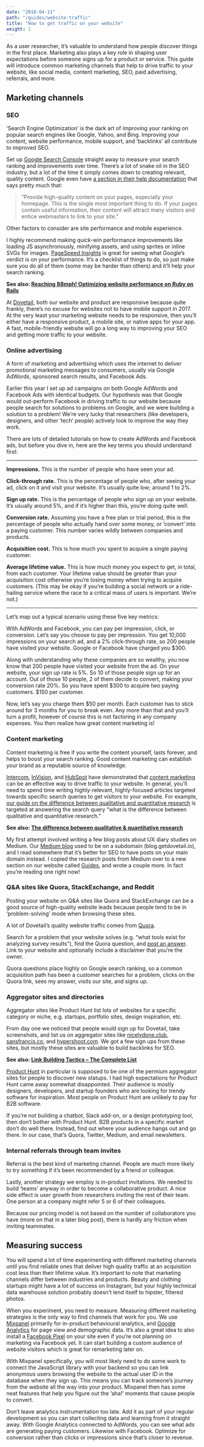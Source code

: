 ```yaml
---
date: "2018-04-11"
path: "/guides/website-traffic"
title: "How to get traffic on your website"
weight: 1
---
```


As a user researcher, it’s valuable to understand how people discover things in the first place. Marketing also plays a key role in shaping user expectations before someone signs up for a product or service. This guide will introduce common marketing channels that help to drive traffic to your website, like social media, content marketing, SEO, paid advertising, referrals, and more.

## Marketing channels

### SEO

‘Search Engine Optimization’ is the dark art of improving your ranking on popular search engines like Google, Yahoo, and Bing. Improving your content, website performance, mobile support, and ‘backlinks’ all contribute to improved SEO.

Set up [Google Search Console](https://support.google.com/webmasters/answer/4559176?hl=en) straight away to measure your search ranking and improvements over time. There’s a lot of snake oil in the SEO industry, but a lot of the time it simply comes down to creating relevant, quality content. Google even have [a section in their help documentation](https://support.google.com/webmasters/answer/40349?hl=en&ref_topic=3309300) that says pretty much that:

> “Provide high-quality content on your pages, especially your homepage. This is the single most important thing to do. If your pages contain useful information, their content will attract many visitors and entice webmasters to link to your site.”

Other factors to consider are site performance and mobile experience.

I highly recommend making quick-win performance improvements like loading JS asynchronously, minifying assets, and using sprites or inline SVGs for images. [PageSpeed Insights](https://developers.google.com/speed/pagespeed/insights/) is great for seeing what Google’s verdict is on your performance. It’s a checklist of things to do, so just make sure you do all of them (some may be harder than others) and it’ll help your search ranking.

**See also: [Reaching 88mph! Optimizing website performance on Ruby on Rails](https://dovetail.blog/reaching-88mph-optimizing-website-performance-on-ruby-on-rails-45d6b8ba52d1)**

At [Dovetail](https://dovetailapp.com), both our website and product are responsive because quite frankly, there’s no excuse for websites not to have mobile support in 2017. At the very least your marketing website needs to be responsive, then you’ll either have a responsive product, a mobile site, or native apps for your app. A fast, mobile-friendly website will go a long way to improving your SEO and getting more traffic to your website.

### Online advertising

A form of marketing and advertising which uses the internet to deliver promotional marketing messages to consumers, usually via Google AdWords, sponsored search results, and Facebook Ads.

Earlier this year I set up ad campaigns on both Google AdWords and Facebook Ads with identical budgets. Our hypothesis was that Google would out-perform Facebook in driving traffic to our website because people search for solutions to problems on Google, and we were building a solution to a problem! We’re very lucky that researchers (like developers, designers, and other ‘tech’ people) actively look to improve the way they work.

There are lots of detailed tutorials on how to create AdWords and Facebook ads, but before you dive in, here are the key terms you should understand first:

---

**Impressions.** This is the number of people who have seen your ad.

**Click-through rate.** This is the percentage of people who, after seeing your ad, click on it and visit your website. It’s usually quite low; around 1 to 2%.

**Sign up rate.** This is the percentage of people who sign up on your website. It’s usually around 5%, and if it’s higher than this, you’re doing quite well.

**Conversion rate.** Assuming you have a free plan or trial period, this is the percentage of people who actually hand over some money, or ‘convert’ into a paying customer. This number varies wildly between companies and products.

**Acquisition cost.** This is how much you spent to acquire a single paying customer.

**Average lifetime value.** This is how much money you expect to get, in total, from each customer. Your lifetime value should be greater than your acquisition cost otherwise you’re losing money when trying to acquire customers. (This may be okay if you’re building a social network or a ride-hailing service where the race to a critical mass of users is important. We’re not.)

---

Let’s map out a typical scenario using these five key metrics:

With AdWords and Facebook, you can pay per impression, click, or conversion. Let’s say you choose to pay per impression. You get 10,000 impressions on your search ad, and a 2% click-through rate, so 200 people have visited your website. Google or Facebook have charged you $300.

Along with understanding why these companies are so wealthy, you now know that 200 people have visited your website from the ad. On your website, your sign up rate is 5%. So 10 of those people sign up for an account. Out of those 10 people, 2 of them decide to convert, making your conversion rate 20%. So you have spent $300 to acquire two paying customers. $150 per customer.

Now, let’s say you charge them $50 per month. Each customer has to stick around for 3 months for you to break even. Any more than that and you’ll turn a profit, however of course this is not factoring in any company expenses. You then realize how great content marketing is!

### Content marketing

Content marketing is free if you write the content yourself, lasts forever, and helps to boost your search ranking. Good content marketing can establish your brand as a reputable source of knowledge.

[Intercom](https://intercom.com), [InVision](https://invisionapp.com), and [HubSpot](https://hubspot.com) have demonstrated that [content marketing](https://en.wikipedia.org/wiki/Content_marketing) can be an effective way to drive traffic to your website. In general, you’ll need to spend time writing highly-relevant, highly-focused articles targeted towards specific search queries to get visitors to your website. For example, [our guide on the difference between qualitative and quantitative research](/guides/qual-quant) is targeted at answering the search query “what is the difference between qualitative and quantitative research.”

**See also: [The difference between qualitative & quantitative research](/guides/qual-quant)**

My first attempt involved writing a few blog posts about UX diary studies on Medium. Our [Medium blog](https://dovetail.blog) used to be on a subdomain (blog.getdovetail.io), and I read somewhere that it’s better for SEO to have posts on your main domain instead. I copied the research posts from Medium over to a new section on our website called [Guides](/guides), and wrote a couple more. In fact you’re reading one right now!

### Q&A sites like Quora, StackExchange, and Reddit

Posting your website on Q&A sites like Quora and StackExchange can be a good source of high-quality website leads because people tend to be in ‘problem-solving’ mode when browsing these sites.

A lot of Dovetail’s quality website traffic comes from [Quora](https://quora.com).

Search for a problem that your website solves (e.g. “what tools exist for analyzing survey results”), find the Quora question, and [post an answer](https://www.quora.com/Whats-an-automatic-efficient-way-to-analyze-answers-to-open-ended-survey-questions/answer/Benjamin-Humphrey). Link to your website and optionally include a disclaimer that you’re the owner.

Quora questions place highly on Google search ranking, so a common acquisition path has been a customer searches for a problem, clicks on the Quora link, sees my answer, visits our site, and signs up.

### Aggregator sites and directories

Aggregator sites like Product Hunt list lots of websites for a specific category or niche, e.g. startups, portfolio sites, design inspiration, etc.

From day one we noticed that people would sign up for Dovetail, take screenshots, and list us on aggregator sites like [nicelydone.club](http://nicelydone.club/), [sansfrancis.co](http://sansfrancis.co/), and [hypershoot.com](http://hypershoot.com/). We got a few sign ups from these sites, but mostly these sites are valuable to build backlinks for SEO.

**See also: [Link Building Tactics – The Complete List](http://pointblankseo.com/link-building-strategies)**

[Product Hunt](https://www.producthunt.com/posts/dovetail-2-3) in particular is supposed to be one of the permium aggregator sites for people to discover new statups. I had high expectations for Product Hunt came away somewhat disappointed. Their audience is mostly designers, developers, and startup founders who are looking for trendy software for inspiration. Most people on Product Hunt are unlikely to pay for B2B software.

If you’re not building a chatbot, Slack add-on, or a design prototyping tool, then don’t bother with Product Hunt. B2B products in a specific market don’t do well there. Instead, find out where your audience hangs out and go there. In our case, that’s Quora, Twitter, Medium, and email newsletters.

### Internal referrals through team invites

Referral is the best kind of marketing channel. People are much more likely to try something if it’s been recommended by a friend or colleague.

Lastly, another strategy we employ is in-product invitations. We needed to build ‘teams’ anyway in order to become a collaborative product. A nice side effect is user growth from researchers inviting the rest of their team. One person at a company might refer 5 or 6 of their colleagues.

Because our pricing model is not based on the number of collaborators you have (more on that in a later blog post), there is hardly any friction when inviting teammates.

## Measuring success

You will spend a lot of time experimenting with different marketing channels until you find reliable ones that deliver high quality traffic at an acquisition cost less than their lifetime value. It’s important to note that marketing channels differ between industries and products. Beauty and clothing startups might have a lot of success on Instagram, but your highly technical data warehouse solution probably doesn’t lend itself to hipster, filtered photos.

When you experiment, you need to measure. Measuring different marketing strategies is the only way to find channels that work for you. We use [Mixpanel](https://mixpanel.com/) primarily for in-product behavioural analytics, and [Google Analytics](https://analytics.google.com) for page view and demographic data. It’s also a great idea to also install a [Facebook Pixel](https://en-gb.facebook.com/business/help/952192354843755) on your site even if you’re not planning on marketing via Facebook yet. It can start building a custom audience of website visitors which is great for remarketing later on.

With Mixpanel specifically, you will most likely need to do some work to connect the JavaScript library with your backend so you can link anonymous users browsing the website to the actual user ID in the database when they sign up. This means you can track someone’s journey from the website all the way into your product. Mixpanel then has some neat features that help you figure out the ‘aha!’ moments that cause people to convert.

Don’t leave analytics instrumentation too late. Add it as part of your regular development so you can start collecting data and learning from it straight away. With Google Analytics connected to AdWords, you can see what ads are generating paying customers. Likewise with Facebook. Optimize for conversion rather than clicks or impressions since that’s closer to revenue.
